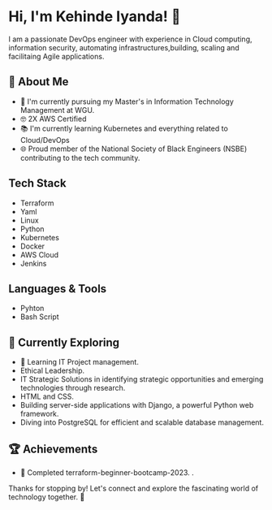 # Hi, I'm Kehinde Iyanda! 👋

I am a passionate DevOps engineer with experience in Cloud computing, information security, automating infrastructures,building, scaling and facilitaing Agile applications.


## 🚀 About Me

- 🔭 I'm currently pursuing my Master's in Information Technology Management at WGU.
- 🤓 2X AWS Certified
- 📚 I'm currently learning Kubernetes and everything related to Cloud/DevOps
- 🌐 Proud member of the National Society of Black Engineers (NSBE) contributing to the tech community.


## Tech Stack
- Terraform
- Yaml
- Linux
- Python
- Kubernetes
- Docker
- AWS Cloud
- Jenkins

## Languages & Tools

- Pyhton
- Bash Script

## 🌱 Currently Exploring

  - 🚀 Learning IT Project management.
  - Ethical Leadership.
  - IT Strategic Solutions in identifying strategic opportunities and emerging technologies through research.
  - HTML and CSS.
  - Building server-side applications with Django, a powerful Python web framework.
  - Diving into PostgreSQL for efficient and scalable database management.

 ## 🏆 Achievements

- 🌟 Completed terraform-beginner-bootcamp-2023.
.

Thanks for stopping by! Let's connect and explore the fascinating world of technology together. 🚀
